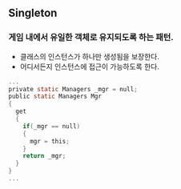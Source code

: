Singleton
-----
### 게임 내에서 유일한 객체로 유지되도록 하는 패턴.
- 클래스의 인스턴스가 하나만 생성됨을 보장한다.
- 어디서든지 인스턴스에 접근이 가능하도록 한다.
```C
...
private static Managers _mgr = null;
public static Managers Mgr
{
  get
  {
    if(_mgr == null)
    {
      mgr = this;
    }
    return _mgr;
  }
}
...
```
